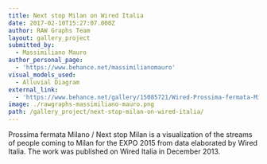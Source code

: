 ```yaml
---
title: Next stop Milan on Wired Italia
date: 2017-02-10T15:27:07.000Z
author: RAW Graphs Team
layout: gallery_project
submitted_by:
  - Massimiliano Mauro
author_personal_page:
  - 'https://www.behance.net/massimilianomauro'
visual_models_used:
  - Alluvial Diagram
external_link:
  - 'https://www.behance.net/gallery/15085721/Wired-Prossima-fermata-Milano'
image: ./rawgraphs-massimiliano-mauro.png
path: /gallery_project/next-stop-milan-on-wired-italia/
---
```


  Prossima fermata Milano / Next stop Milan is a visualization of the streams of people coming to Milan for the EXPO 2015 from data elaborated by Wired Italia. The work was published on Wired Italia in December 2013.

